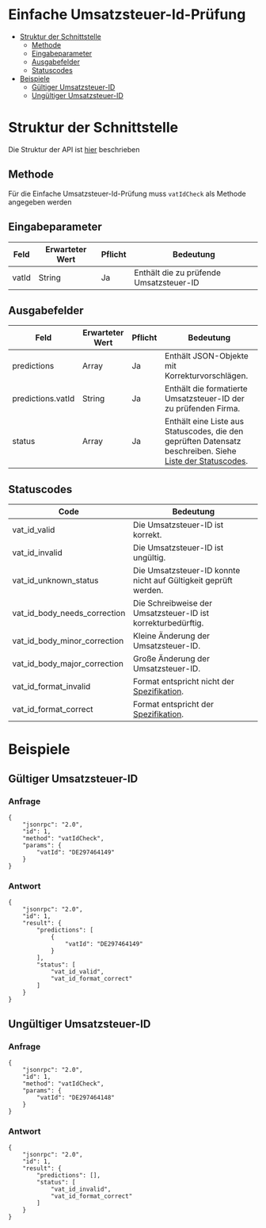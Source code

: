 # Einfache Umsatzsteuer-Id-Prüfung

- [Struktur der Schnittstelle](#struktur-der-schnittstelle)
  - [Methode](#methode)
  - [Eingabeparameter](#eingabeparameter)
  - [Ausgabefelder](#ausgabefelder)
  - [Statuscodes](#statuscodes)
- [Beispiele](#beispiele)
  - [Gültiger Umsatzsteuer-ID](#gültiger-umsatzsteuer-id)
  - [Ungültiger Umsatzsteuer-ID](#ungültiger-umsatzsteuer-id)

# Struktur der Schnittstelle

Die Struktur der API ist [hier](./../structure-api.md) beschrieben

## Methode

Für die Einfache Umsatzsteuer-Id-Prüfung muss ```vatIdCheck``` als Methode angegeben werden

## Eingabeparameter

| Feld              | Erwarteter Wert | Pflicht | Bedeutung                               |
|-------------------|-----------------|---------|-----------------------------------------|
| vatId             | String          | Ja      | Enthält die zu prüfende Umsatzsteuer-ID |

## Ausgabefelder

| Feld              | Erwarteter Wert | Pflicht | Bedeutung                                                                                                                 |
|-------------------|-----------------|---------|---------------------------------------------------------------------------------------------------------------------------|
| predictions       | Array           | Ja      | Enthält JSON-Objekte mit Korrekturvorschlägen.                                                                            |
| predictions.vatId | String          | Ja      | Enthält die formatierte Umsatzsteuer-ID der zu prüfenden Firma.                                                           |
| status            | Array           | Ja      | Enthält eine Liste aus Statuscodes, die den geprüften Datensatz beschreiben. Siehe [Liste der Statuscodes](#statuscodes). |

## Statuscodes

| Code                                      | Bedeutung                                                                                                                                                                                                               |
|-------------------------------------------|-------------------------------------------------------------------------------------------------------------------------------------------------------------------------------------------------------------------------|
| vat_id_valid                              | Die Umsatzsteuer-ID ist korrekt.                                                                                                                                                                                        |
| vat_id_invalid                            | Die Umsatzsteuer-ID ist ungültig.                                                                                                                                                                                       |
| vat_id_unknown_status                     | Die Umsatzsteuer-ID konnte nicht auf Gültigkeit geprüft werden.                                                                                                                                                         |
| vat_id_body_needs_correction              | Die Schreibweise der Umsatzsteuer-ID ist korrekturbedürftig.                                                                                                                                                            |
| vat_id_body_minor_correction              | Kleine Änderung der Umsatzsteuer-ID.                                                                                                                                                                                    |
| vat_id_body_major_correction              | Große Änderung der Umsatzsteuer-ID.                                                                                                                                                                                     |
| vat_id_format_invalid                     | Format entspricht nicht der [Spezifikation](https://euipo.europa.eu/tunnel-web/secure/webdav/guest/document_library/Documents/COSME/VAT%20numbers%20EU.pdf).                                                            |
| vat_id_format_correct                     | Format entspricht der [Spezifikation](https://euipo.europa.eu/tunnel-web/secure/webdav/guest/document_library/Documents/COSME/VAT%20numbers%20EU.pdf).                                                                  |

# Beispiele

## Gültiger Umsatzsteuer-ID

### Anfrage

```
{
    "jsonrpc": "2.0",
    "id": 1,
    "method": "vatIdCheck",
    "params": {
        "vatId": "DE297464149"
    }
}
```

### Antwort

```
{
    "jsonrpc": "2.0",
    "id": 1,
    "result": {
        "predictions": [
            {
                "vatId": "DE297464149"
            }
        ],
        "status": [
            "vat_id_valid",
            "vat_id_format_correct"
        ]
    }
}
```

## Ungültiger Umsatzsteuer-ID

### Anfrage

```
{
    "jsonrpc": "2.0",
    "id": 1,
    "method": "vatIdCheck",
    "params": {
        "vatId": "DE297464148"
    }
}
```

### Antwort

```
{
    "jsonrpc": "2.0",
    "id": 1,
    "result": {
        "predictions": [],
        "status": [
            "vat_id_invalid",
            "vat_id_format_correct"
        ]
    }
}
```